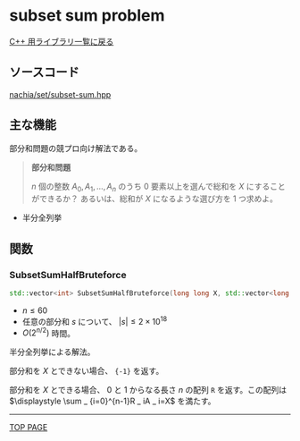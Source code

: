 # subset sum problem

[C++ 用ライブラリ一覧に戻る](../index.md)

## ソースコード

[nachia/set/subset-sum.hpp](https://github.com/NachiaVivias/cp-library/blob/main/Cpp/Include/nachia/set/subset-sum.hpp)

## 主な機能

部分和問題の競プロ向け解法である。

> **部分和問題**
>
> $n$ 個の整数 $A _ 0,A _ 1,\ldots ,A _ n$ のうち $0$ 要素以上を選んで総和を $X$ にすることができるか？ あるいは、総和が $X$ になるような選び方を $1$ つ求めよ。

* 半分全列挙

## 関数

### SubsetSumHalfBruteforce

```c++
std::vector<int> SubsetSumHalfBruteforce(long long X, std::vector<long long> A);
```

- $n\leq 60$
- 任意の部分和 $s$ について、 $|s| \leq 2\times 10^{18}$
- $O(2^{n/2})$ 時間。

半分全列挙による解法。

部分和を $X$ とできない場合、 `{-1}` を返す。

部分和を $X$ とできる場合、 $0$ と $1$ からなる長さ $n$ の配列 `R` を返す。この配列は $\displaystyle \sum _ {i=0}^{n-1}R _ iA _ i=X$ を満たす。

---

[TOP PAGE](https://nachiavivias.github.io/cp-library/)


<script type="text/x-mathjax-config">MathJax.Hub.Config({tex2jax:{inlineMath:[['\$','\$']],processEscapes:true},CommonHTML: {matchFontHeight:false}});</script>
<script type="text/javascript" async src="https://cdnjs.cloudflare.com/ajax/libs/mathjax/2.7.1/MathJax.js?config=TeX-MML-AM_CHTML"></script>


